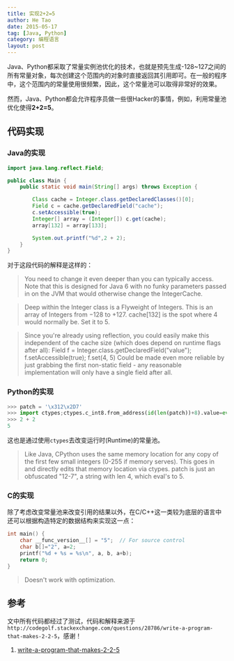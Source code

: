 ```yaml
---
title: 实现2+2=5
author: He Tao
date: 2015-05-17
tag: [Java, Python]
category: 编程语言
layout: post
---
```


Java、Python都采取了常量实例池优化的技术，也就是预先生成-128~127之间的所有常量对象，每次创建这个范围内的对象时直接返回其引用即可。在一般的程序中，这个范围内的常量使用很频繁，因此，这个常量池可以取得非常好的效果。

然而，Java、Python都会允许程序员做一些很Hacker的事情，例如，利用常量池优化使得**2+2=5**。

<!--more-->

代码实现
--------

### Java的实现

~~~java
import java.lang.reflect.Field;

public class Main {
    public static void main(String[] args) throws Exception {

        Class cache = Integer.class.getDeclaredClasses()[0];
        Field c = cache.getDeclaredField("cache");
        c.setAccessible(true);
        Integer[] array = (Integer[]) c.get(cache);
        array[132] = array[133];

        System.out.printf("%d",2 + 2);
    }
}
~~~

对于这段代码的解释是这样的：

> You need to change it even deeper than you can typically access. Note that this is designed for Java 6 with no funky parameters passed in on the JVM that would otherwise change the IntegerCache.

> Deep within the Integer class is a Flyweight of Integers. This is an array of Integers from −128 to +127. cache[132] is the spot where 4 would normally be. Set it to 5.

> Since you're already using reflection, you could easily make this independent of the cache size (which does depend on runtime flags after all): Field f = Integer.class.getDeclaredField("value"); f.setAccessible(true); f.set(4, 5) Could be made even more reliable by just grabbing the first non-static field - any reasonable implementation will only have a single field after all.

### Python的实现

~~~python
>>> patch = '\x312\x2D7'
>>> import ctypes;ctypes.c_int8.from_address(id(len(patch))+8).value=eval(patch)
>>> 2 + 2
5
~~~

这也是通过使用`ctypes`去改变运行时(Runtime)的常量池。

>  Like Java, CPython uses the same memory location for any copy of the first few small integers (0-255 if memory serves). This goes in and directly edits that memory location via ctypes. patch is just an obfuscated "12-7", a string with len 4, which eval's to 5.

### C的实现

除了考虑改变常量池来改变引用的结果以外，在C/C++这一类较为底层的语言中还可以根据构造特定的数据结构来实现这一点：

~~~c
int main() {
    char __func_version__[] = "5";  // For source control
    char b[]="2", a=2;
    printf("%d + %s = %s\n", a, b, a+b);
    return 0;
}
~~~

> Doesn't work with optimization.

参考
----

文中所有代码都经过了测试，代码和解释来源于`http://codegolf.stackexchange.com/questions/28786/write-a-program-that-makes-2-2-5`，感谢！

1. [write-a-program-that-makes-2-2-5](http://codegolf.stackexchange.com/questions/28786/write-a-program-that-makes-2-2-5)

